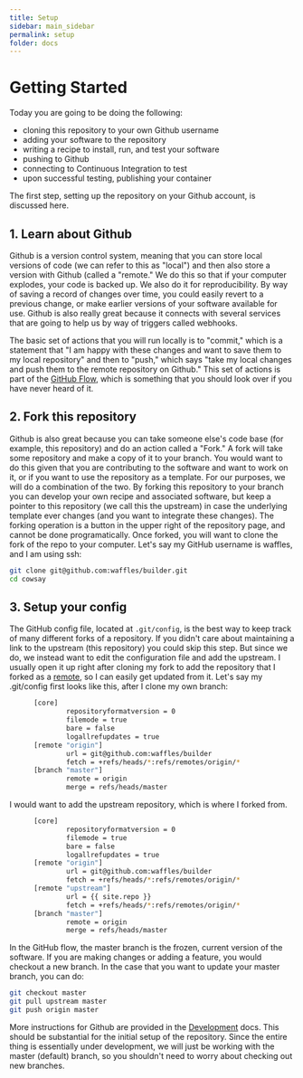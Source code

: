 ```yaml
---
title: Setup
sidebar: main_sidebar
permalink: setup
folder: docs
---
```


# Getting Started

Today you are going to be doing the following:

 - cloning this repository to your own Github username
 - adding your software to the repository
 - writing a recipe to install, run, and test your software
 - pushing to Github
 - connecting to Continuous Integration to test
 - upon successful testing, publishing your container

The first step, setting up the repository on your Github account, is discussed here.


## 1. Learn about Github

Github is a version control system, meaning that you can store local versions of code (we can refer to this as "local") and then also store a version with Github (called a "remote." We do this so that if your computer explodes, your code is backed up. We also do it for reproducibility. By way of saving a record of changes over time, you could easily revert to a previous change, or make earlier versions of your software available for use.  Github is also really great because it connects with several services that are going to help us by way of triggers called webhooks. 

The basic set of actions that you will run locally is to "commit," which is a statement that "I am happy with these changes and want to save them to my local repository" and then to "push," which says "take my local changes and push them to the remote repository on Github." This set of actions is part of the <a href="https://guides.github.com/introduction/flow/" target="_blank">GitHub Flow</a>, which is something that you should look over if you have never heard of it. 

## 2. Fork this repository
Github is also great because you can take someone else's code base (for example, this repository) and do an action called a "Fork." A fork will take some repository and make a copy of it to your branch. You would want to do this given that you are contributing to the software and want to work on it, or if you want to use the repository as a template. For our purposes, we will do a combination of the two. By forking this repository to your branch you can develop your own recipe and associated software, but keep a pointer to this repository (we call this the upstream) in case the underlying template ever changes (and you want to integrate these changes).  The forking operation is a button in
the upper right of the repository page, and cannot be done programatically. Once forked, you will want to clone the fork of the repo to your computer. Let's say my GitHub username is waffles, and I am using ssh:

```bash
git clone git@github.com:waffles/builder.git
cd cowsay
```

## 3. Setup your config
The GitHub config file, located at `.git/config`, is the best way to keep track of many different forks of a repository. If you didn't care about maintaining a link to the upstream (this repository) you could skip this step. But since we do, we instead want to edit the configuration file and add the upstream.  I usually open it up right after cloning my fork to add the repository that I forked as a <a href="https://help.github.com/articles/adding-a-remote/" target="_blank">remote</a>, so I can easily get updated from it. Let's say my .git/config first looks like this, after I clone my own branch:


```bash
      [core]
              repositoryformatversion = 0
              filemode = true
              bare = false
              logallrefupdates = true
      [remote "origin"]
              url = git@github.com:waffles/builder
              fetch = +refs/heads/*:refs/remotes/origin/*
      [branch "master"]
              remote = origin
              merge = refs/heads/master
```


I would want to add the upstream repository, which is where I forked from.


```bash
      [core]
              repositoryformatversion = 0
              filemode = true
              bare = false
              logallrefupdates = true
      [remote "origin"]
              url = git@github.com:waffles/builder
              fetch = +refs/heads/*:refs/remotes/origin/*
      [remote "upstream"]
              url = {{ site.repo }}
              fetch = +refs/heads/*:refs/remotes/origin/*
      [branch "master"]
              remote = origin
              merge = refs/heads/master
```

In the GitHub flow, the master branch is the frozen, current version of the software. If you are making changes or adding a feature, you would checkout a new branch. In the case that you want to update your master branch, you can do:

```bash
git checkout master
git pull upstream master
git push origin master
```

More instructions for Github are provided in the [Development](development) docs. This should be substantial for the initial setup of the repository. Since the entire thing is essentially under development, we will just be working with the master (default) branch, so you shouldn't need to worry about checking out new branches.
